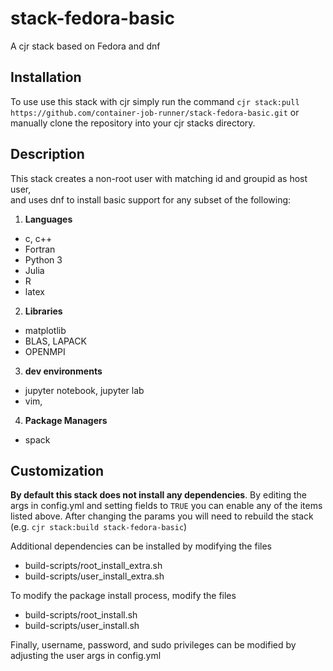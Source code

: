 # stack-fedora-basic
A cjr stack based on Fedora and dnf

## Installation

To use use this stack with cjr simply run the command
`cjr stack:pull https://github.com/container-job-runner/stack-fedora-basic.git`
or manually clone the repository into your cjr stacks directory.

## Description

This stack creates a non-root user with matching id and groupid as host user,  
and uses dnf to install basic support for any subset of the following:

1. **Languages**
  - c, c++
  - Fortran
  - Python 3
  - Julia
  - R
  - latex
2. **Libraries**
  - matplotlib
  - BLAS, LAPACK
  - OPENMPI
3. **dev environments**
  - jupyter notebook, jupyter lab
  - vim,
4. **Package Managers**
  - spack

## Customization

**By default this stack does not install any dependencies**. By editing the args in config.yml and setting fields to `TRUE` you can enable any of the items listed above. After changing the params you will need to rebuild the stack (e.g. `cjr stack:build stack-fedora-basic`)

Additional dependencies can be installed by modifying the files
- build-scripts/root_install_extra.sh
- build-scripts/user_install_extra.sh

To modify the package install process, modify the files
- build-scripts/root_install.sh
- build-scripts/user_install.sh

Finally, username, password, and sudo privileges can be modified by adjusting the user args in config.yml
